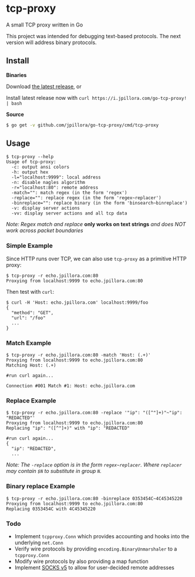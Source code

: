 # tcp-proxy

A small TCP proxy written in Go

This project was intended for debugging text-based protocols. The next version will address binary protocols.

## Install

**Binaries**

Download [the latest release](https://github.com/jpillora/go-tcp-proxy/releases/latest), or

Install latest release now with `curl https://i.jpillora.com/go-tcp-proxy! | bash`

**Source**

``` sh
$ go get -v github.com/jpillora/go-tcp-proxy/cmd/tcp-proxy
```

## Usage

```
$ tcp-proxy --help
Usage of tcp-proxy:
  -c: output ansi colors
  -h: output hex
  -l="localhost:9999": local address
  -n: disable nagles algorithm
  -r="localhost:80": remote address
  -match="": match regex (in the form 'regex')
  -replace="": replace regex (in the form 'regex~replacer')
  -binreplace="": replace binary (in the form 'binsearch~binreplace')
  -v: display server actions
  -vv: display server actions and all tcp data
```

*Note: Regex match and replace*
**only works on text strings**
*and does NOT work across packet boundaries*

### Simple Example

Since HTTP runs over TCP, we can also use `tcp-proxy` as a primitive HTTP proxy:

```
$ tcp-proxy -r echo.jpillora.com:80
Proxying from localhost:9999 to echo.jpillora.com:80
```

Then test with `curl`:

```
$ curl -H 'Host: echo.jpillora.com' localhost:9999/foo
{
  "method": "GET",
  "url": "/foo"
  ...
}
```

### Match Example

```
$ tcp-proxy -r echo.jpillora.com:80 -match 'Host: (.+)'
Proxying from localhost:9999 to echo.jpillora.com:80
Matching Host: (.+)

#run curl again...

Connection #001 Match #1: Host: echo.jpillora.com
```

### Replace Example

```
$ tcp-proxy -r echo.jpillora.com:80 -replace '"ip": "([^"]+)"~"ip": "REDACTED"'
Proxying from localhost:9999 to echo.jpillora.com:80
Replacing "ip": "([^"]+)" with "ip": "REDACTED"
```

```
#run curl again...
{
  "ip": "REDACTED",
  ...
```

*Note: The `-replace` option is in the form `regex~replacer`. Where `replacer` may contain `$N` to substitute in group `N`.*

### Binary replace Example

```
$ tcp-proxy -r echo.jpillora.com:80 -binreplace 0353454C~4C45345220
Proxying from localhost:9999 to echo.jpillora.com:80
Replacing 0353454C with 4C45345220
```

### Todo

* Implement `tcpproxy.Conn` which provides accounting and hooks into the underlying `net.Conn`
* Verify wire protocols by providing `encoding.BinaryUnmarshaler` to a `tcpproxy.Conn`
* Modify wire protocols by also providing a map function
* Implement [SOCKS v5](https://www.ietf.org/rfc/rfc1928.txt) to allow for user-decided remote addresses

